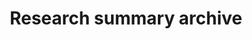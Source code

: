 ---
title: Research summary archive
layout: posts
permalink: /research-summaries/
show_excerpts: true
entries_layout: list
---